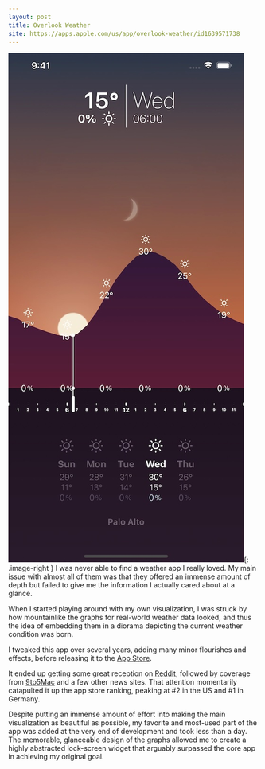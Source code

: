 ```yaml
---
layout: post
title: Overlook Weather
site: https://apps.apple.com/us/app/overlook-weather/id1639571738
---
```


![Overlook Weather](\public\overlook-weather.jpg){: .image-right }
I was never able to find a weather app I really loved. My main issue with almost all of them was that they offered an immense amount of depth but failed to give me the information I actually cared about at a glance.

When I started playing around with my own visualization, I was struck by how mountainlike the graphs for real-world weather data looked, and thus the idea of embedding them in a diorama depicting the current weather condition was born.

I tweaked this app over several years, adding many minor flourishes and effects, before releasing it to the [App Store](https://apps.apple.com/us/app/overlook-weather/id1639571738).

It ended up getting some great reception on [Reddit](https://www.reddit.com/r/apple/comments/xtktxd/i_made_an_app_that_visualizes_weather_instead_of/), followed by coverage from [9to5Mac](https://9to5mac.com/2022/10/07/overlook-weather-beautiful-ui-and-free/) and a few other news sites. That attention momentarily catapulted it up the app store ranking, peaking at #2 in the US and #1 in Germany.

Despite putting an immense amount of effort into making the main visualization as beautiful as possible, my favorite and most-used part of the app was added at the very end of development and took less than a day. The memorable, glanceable design of the graphs allowed me to create a highly abstracted lock-screen widget that arguably surpassed the core app in achieving my original goal.
